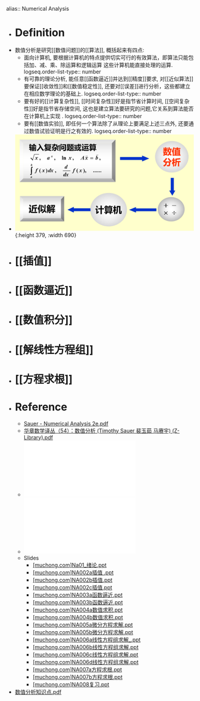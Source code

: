 alias:: Numerical Analysis

- # Definition
- 数值分析是研究[[数值问题]]的[[算法]], 概括起来有四点:
	- 面向计算机, 要根据计算机的特点提供切实可行的有效算法，即算法只能包括加、减、乘、除运算和逻辑运算 这些计算机能直接处理的运算.
	  logseq.order-list-type:: number
	- 有可靠的理论分析, 能任意[[函数逼近]]并达到[[精度]]要求, 对[[近似算法]]要保证[[收敛性]]和[[数值稳定性]], 还要对[[误差]]进行分析，这些都建立在相应数学理论的基础上.
	  logseq.order-list-type:: number
	- 要有好的[[计算复杂性]], [[时间复杂性]]好是指节省计算时间, [[空间复杂性]]好是指节省存储空间, 这也是建立算法要研究的问题,它关系到算法能否在计算机上实现 .
	  logseq.order-list-type:: number
	- 要有[[数值实验]], 即任何一个算法除了从理论上要满足上述三点外, 还要通过数值试验证明是行之有效的.
	  logseq.order-list-type:: number
- ![image.png](../assets/image_1695545040768_0.png){:height 379, :width 690}
- # [[插值]]
- # [[函数逼近]]
- # [[数值积分]]
- # [[解线性方程组]]
- # [[方程求根]]
- # Reference
	- [Sauer - Numerical Analysis 2e.pdf](../assets/Sauer_-_Numerical_Analysis_2e_1695522893953_0.pdf)
	- [华章数学译丛（54）：数值分析 (Timothy Sauer 裴玉茹 马赓宇) (Z-Library).pdf](../assets/华章数学译丛（54）：数值分析_(Timothy_Sauer_裴玉茹_马赓宇)_(Z-Library)_1700680256354_0.pdf)
	- ![数值分析 第五版 (李庆扬 王能超 易大义) (Z-Library).pdf](../assets/数值分析_第五版_(李庆扬_王能超_易大义)_(Z-Library)_1695523531327_0.pdf)
	- ![数值分析第2版 (李红).pdf](../assets/数值分析第2版_(李红)_1695619907592_0.pdf)
	- Slides
		- [[muchong.com]Na01_绪论.ppt](../assets/[muchong.com]Na01_绪论_1701365472524_0.ppt)
		- [[muchong.com]NA002a插值 .ppt](../assets/[muchong.com]NA002a插值_1701365479199_0.ppt)
		- [[muchong.com]NA002b插值.ppt](../assets/[muchong.com]NA002b插值_1701365483808_0.ppt)
		- [[muchong.com]NA002c插值.ppt](../assets/[muchong.com]NA002c插值_1701365512514_0.ppt)
		- [[muchong.com]NA003a函数逼近.ppt](../assets/[muchong.com]NA003a函数逼近_1701365518676_0.ppt)
		- [[muchong.com]NA003b函数逼近.ppt](../assets/[muchong.com]NA003b函数逼近_1701365523249_0.ppt)
		- [[muchong.com]NA004a数值求积.ppt](../assets/[muchong.com]NA004a数值求积_1701365527948_0.ppt)
		- [[muchong.com]NA004b数值求积.ppt](../assets/[muchong.com]NA004b数值求积_1701365532071_0.ppt)
		- [[muchong.com]NA005a微分方程求解.ppt](../assets/[muchong.com]NA005a微分方程求解_1701365578048_0.ppt)
		- [[muchong.com]NA005b微分方程求解.ppt](../assets/[muchong.com]NA005b微分方程求解_1701365649792_0.ppt)
		- [[muchong.com]NA006a线性方程组求解_.ppt](../assets/[muchong.com]NA006a线性方程组求解_1701365656546_0.ppt)
		- [[muchong.com]NA006b线性方程组求解.ppt](../assets/[muchong.com]NA006b线性方程组求解_1701365661300_0.ppt)
		- [[muchong.com]NA006c线性方程组求解.ppt](../assets/[muchong.com]NA006c线性方程组求解_1701365696143_0.ppt)
		- [[muchong.com]NA006d线性方程组求解.ppt](../assets/[muchong.com]NA006d线性方程组求解_1701365702963_0.ppt)
		- [[muchong.com]NA007a方程求根.ppt](../assets/[muchong.com]NA007a方程求根_1701365711415_0.ppt)
		- [[muchong.com]NA007b方程求根.ppt](../assets/[muchong.com]NA007b方程求根_1701365725729_0.ppt)
		- [[muchong.com]NA008复习.ppt](../assets/[muchong.com]NA008复习_1701365730934_0.ppt)
- [数值分析知识点.pdf](../assets/数值分析知识点_1703724956666_0.pdf)